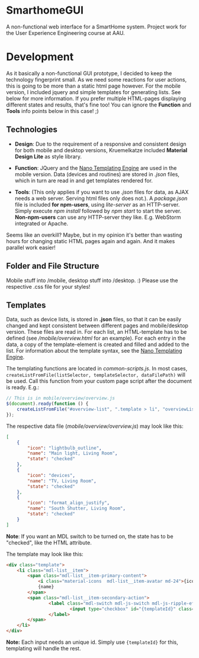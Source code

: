 # SmarthomeGUI
A non-functional web interface for a SmartHome system. Project work for the User Experience Engineering course at AAU.

# Development
As it basically a non-functional GUI prototype, I decided to keep the technology fingerprint small. As we need some reactions for user actions, this is going to be more than a static html page however. 
For the mobile version, I included jquery and simple templates for generating lists. See below for more information. If you prefer multiple HTML-pages displaying different states and results, that's fine too!  You can ignore the **Function** and **Tools** info points below in this case! ;)

## Technologies
* **Design**: Due to the requirement of a responsive and consistent design for both mobile and desktop versions, Kruemelkatze included **Material Design Lite** as style library.
+ **Function**: JQuery and the [Nano Templating Engine](https://github.com/trix/nano) are used in the mobile version. Data (devices and routines) are stored in *.json* files, which in turn are read in and get templates rendered for.
* **Tools**: (This only applies if you want to use *.json* files for data, as AJAX needs a web server. Serving html files only does not.). A *package.json* file is included **for npm-users**, using *lite-server* as an HTTP-server. Simply execute *npm install* followed by *npm start* to start the server.  **Non-npm-users** can use any HTTP-server they like. E.g. WebStorm integrated or Apache.


Seems like an overkill? Maybe, but in my opinion it's better than wasting hours for changing static HTML pages again and again. And it makes parallel work easier!

## Folder and File Structure
Mobile stuff into /mobile, desktop stuff into /desktop. :)
Please use the respective .css file for your styles!

## Templates
Data, such as device lists, is stored in **.json** files, so that it can be easily changed and kept consistent between different pages and mobile/desktop version. These files are read in. For each list, an HTML-template has to be defined (see */mobile/overview.html* for an example). For each entry in the data, a copy of the template-element is created and filled and added to the list. For information about the template syntax, see the [Nano Templating Engine](https://github.com/trix/nano).

The templating functions are located in *common-scripts.js*. In most cases, ```createListFromFile(listSelector, templateSelector, dataFilePath)``` will be used. Call this function from your custom page script after the document is ready. E.g.:

```javascript
// This is in mobile/overview/overview.js
$(document).ready(function () {
    createListFromFile("#overview-list", ".template > li", "overviewList.json");
});
```

The respective data file (*mobile/overview/overview.js*) may look like this:
```json
[
    {
        "icon": "lightbulb_outline",
        "name": "Main light, Living Room",
        "state": "checked"
    },
    {
        "icon": "devices",
        "name": "TV, Living Room",
        "state": "checked"
    },
    {
        "icon": "format_align_justify",
        "name": "South Shutter, Living Room",
        "state": "checked"
    }
]
```
**Note**: If you want an MDL switch to be turned on, the state has to be "checked", like the HTML attribute.

The template may look like this:
```html
<div class="template">
	<li class="mdl-list__item">
		<span class="mdl-list__item-primary-content">
            <i class="material-icons  mdl-list__item-avatar md-24">{icon}</i>
            {name}
        </span>
		<span class="mdl-list__item-secondary-action">
                <label class="mdl-switch mdl-js-switch mdl-js-ripple-effect" for="{templateId}">
                        <input type="checkbox" id="{templateId}" class="mdl-switch__input" {state} />
                </label>
        </span>
	</li>
</div>
```
**Note:** Each input needs an unique id. Simply use ```{templateId}``` for this, templating will handle the rest.


